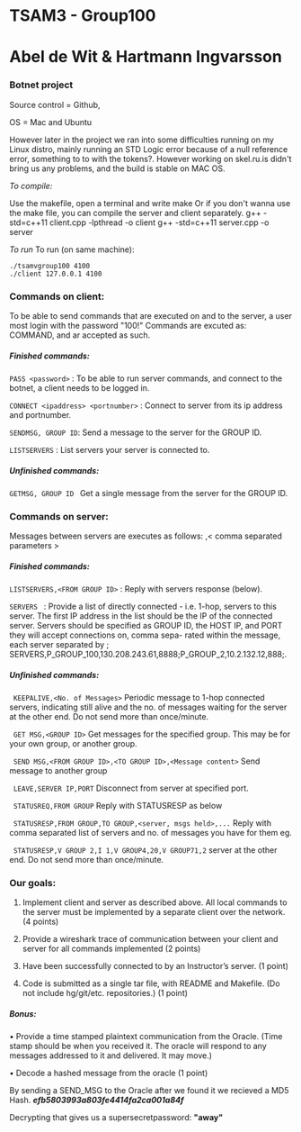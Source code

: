 # TSAM3 - Group100 
# Abel de Wit & Hartmann Ingvarsson 
### Botnet project

Source control = Github, 

OS = Mac and Ubuntu 

However later in the project we ran into some difficulties running on my Linux distro, mainly running an STD Logic error because of a  null reference error, something to to with the tokens?. However working on skel.ru.is didn't bring us any problems, and the build is stable on MAC OS.


*To compile:*

Use the makefile, open a terminal and write make
Or if you don't wanna use the make file, you can compile the server and client separately. 
g++ -std=c++11 client.cpp -lpthread -o client
g++ -std=c++11 server.cpp -o server

*To run* 
To run (on same machine):

    ./tsamvgroup100 4100
    ./client 127.0.0.1 4100


### Commands on client:

To be able to send commands that are executed on and to the server, a user most login with the password 
"100!"  Commands are excuted as: COMMAND,<parameter> and ar accepted as such.

##### Finished commands: 

``PASS <password>``  : To be able to run server commands, and connect to the botnet, a client needs to be logged in.

``CONNECT <ipaddress> <portnumber>`` : Connect to server from its ip address and portnumber. 

``SENDMSG, GROUP ID``: Send a message to the server for the GROUP ID.

`` LISTSERVERS ``    : List servers your server is connected to.

##### Unfinished commands: 

``GETMSG, GROUP ID `` Get a single message from the server for the GROUP ID.

### Commands on server:
Messages between servers are executes as follows: 
<SOH><Command>,< comma separated parameters ><EOT>

##### Finished commands:

`` LISTSERVERS,<FROM GROUP ID> `` :  Reply with servers response (below).

`` SERVERS  `` :  Provide a list of directly connected - i.e. 1-hop, servers to this server.
    The first IP address in the list should be the IP of the connected server.
    Servers should be specified as GROUP ID, the HOST IP,
    and PORT they will accept connections on, comma sepa-
    rated within the message, each server separated by ;
    SERVERS,P_GROUP_100,130.208.243.61,8888;P_GROUP_2,10.2.132.12,888;.
    
##### Unfinished commands:

`` KEEPALIVE,<No. of Messages>``  Periodic message to 1-hop connected servers, indicating still
alive and the no. of messages waiting for the server at the
other end. Do not send more than once/minute.

`` GET MSG,<GROUP ID>``  Get messages for the specified group. This may be for your
own group, or another group.
    
`` SEND MSG,<FROM GROUP ID>,<TO GROUP ID>,<Message content>`` 
Send message to another group
    
`` LEAVE,SERVER IP,PORT``  Disconnect from server at specified port.

`` STATUSREQ,FROM GROUP``  Reply with STATUSRESP as below

`` STATUSRESP,FROM GROUP,TO GROUP,<server, msgs held>,...`` 
Reply with comma separated list of servers and no. of messages you have for them
eg. 

`` STATUSRESP,V GROUP 2,I 1,V GROUP4,20,V GROUP71,2``  server at the
other end. Do not send more than once/minute.

### Our goals:

1. Implement client and server as described above. All local commands to the server must be
implemented by a separate client over the network. (4 points)

2. Provide a wireshark trace of communication between your client and server for all commands
implemented (2 points)

3. Have been successfully connected to by an Instructor’s server. (1 point)

6. Code is submitted as a single tar file, with README and Makefile. (Do not include
hg/git/etc. repositories.) (1 point)

##### Bonus: 
• Provide a time stamped plaintext communication from the Oracle. (Time stamp should be
when you received it. The oracle will respond to any messages addressed to it and delivered.
It may move.)


• Decode a hashed message from the oracle (1 point)

By sending a SEND_MSG to the Oracle after we found it we recieved a MD5 Hash. 
 ***efb5803993a803fe4414fa2ca001a84f***

Decrypting that gives us a supersecretpassword: **"away"**



